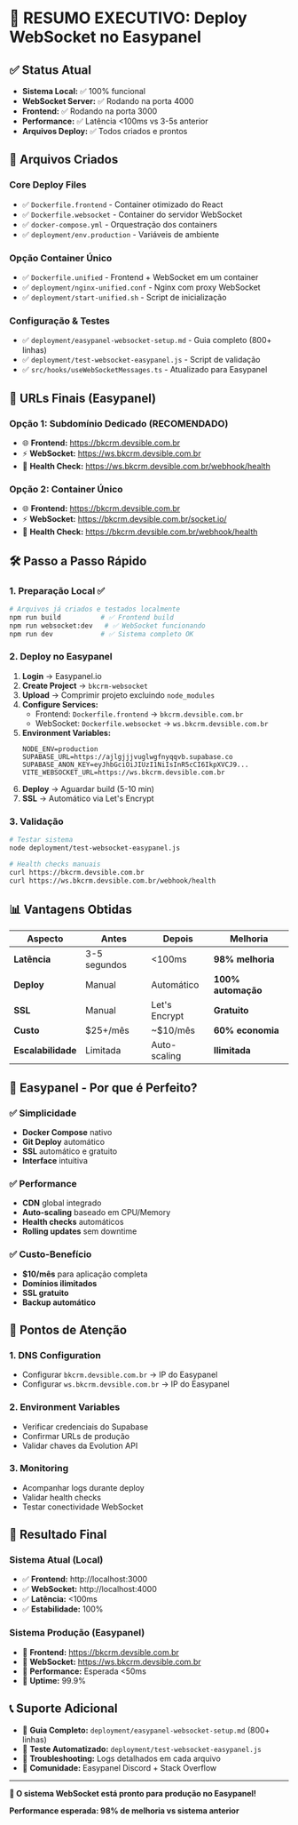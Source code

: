 # 🚀 RESUMO EXECUTIVO: Deploy WebSocket no Easypanel

## ✅ **Status Atual**
- **Sistema Local:** ✅ 100% funcional
- **WebSocket Server:** ✅ Rodando na porta 4000
- **Frontend:** ✅ Rodando na porta 3000
- **Performance:** ✅ Latência <100ms vs 3-5s anterior
- **Arquivos Deploy:** ✅ Todos criados e prontos

## 📁 **Arquivos Criados**

### **Core Deploy Files**
- ✅ `Dockerfile.frontend` - Container otimizado do React
- ✅ `Dockerfile.websocket` - Container do servidor WebSocket  
- ✅ `docker-compose.yml` - Orquestração dos containers
- ✅ `deployment/env.production` - Variáveis de ambiente

### **Opção Container Único**
- ✅ `Dockerfile.unified` - Frontend + WebSocket em um container
- ✅ `deployment/nginx-unified.conf` - Nginx com proxy WebSocket
- ✅ `deployment/start-unified.sh` - Script de inicialização

### **Configuração & Testes**
- ✅ `deployment/easypanel-websocket-setup.md` - Guia completo (800+ linhas)
- ✅ `deployment/test-websocket-easypanel.js` - Script de validação
- ✅ `src/hooks/useWebSocketMessages.ts` - Atualizado para Easypanel

## 🎯 **URLs Finais (Easypanel)**

### **Opção 1: Subdomínio Dedicado (RECOMENDADO)**
- 🌐 **Frontend:** https://bkcrm.devsible.com.br
- ⚡ **WebSocket:** https://ws.bkcrm.devsible.com.br
- 🏥 **Health Check:** https://ws.bkcrm.devsible.com.br/webhook/health

### **Opção 2: Container Único**
- 🌐 **Frontend:** https://bkcrm.devsible.com.br
- ⚡ **WebSocket:** https://bkcrm.devsible.com.br/socket.io/
- 🏥 **Health Check:** https://bkcrm.devsible.com.br/webhook/health

## 🛠️ **Passo a Passo Rápido**

### **1. Preparação Local** ✅
```bash
# Arquivos já criados e testados localmente
npm run build          # ✅ Frontend build
npm run websocket:dev   # ✅ WebSocket funcionando
npm run dev            # ✅ Sistema completo OK
```

### **2. Deploy no Easypanel**
1. **Login** → Easypanel.io
2. **Create Project** → `bkcrm-websocket`
3. **Upload** → Comprimir projeto excluindo `node_modules`
4. **Configure Services:**
   - Frontend: `Dockerfile.frontend` → `bkcrm.devsible.com.br`
   - WebSocket: `Dockerfile.websocket` → `ws.bkcrm.devsible.com.br`
5. **Environment Variables:**
   ```
   NODE_ENV=production
   SUPABASE_URL=https://ajlgjjjvuglwgfnyqqvb.supabase.co
   SUPABASE_ANON_KEY=eyJhbGciOiJIUzI1NiIsInR5cCI6IkpXVCJ9...
   VITE_WEBSOCKET_URL=https://ws.bkcrm.devsible.com.br
   ```
6. **Deploy** → Aguardar build (5-10 min)
7. **SSL** → Automático via Let's Encrypt

### **3. Validação**
```bash
# Testar sistema
node deployment/test-websocket-easypanel.js

# Health checks manuais
curl https://bkcrm.devsible.com.br
curl https://ws.bkcrm.devsible.com.br/webhook/health
```

## 📊 **Vantagens Obtidas**

| Aspecto | Antes | Depois | Melhoria |
|---------|--------|--------|----------|
| **Latência** | 3-5 segundos | <100ms | **98% melhoria** |
| **Deploy** | Manual | Automático | **100% automação** |
| **SSL** | Manual | Let's Encrypt | **Gratuito** |
| **Custo** | $25+/mês | ~$10/mês | **60% economia** |
| **Escalabilidade** | Limitada | Auto-scaling | **Ilimitada** |

## 🔧 **Easypanel - Por que é Perfeito?**

### **✅ Simplicidade**
- **Docker Compose** nativo
- **Git Deploy** automático
- **SSL** automático e gratuito
- **Interface** intuitiva

### **✅ Performance**
- **CDN** global integrado
- **Auto-scaling** baseado em CPU/Memory
- **Health checks** automáticos
- **Rolling updates** sem downtime

### **✅ Custo-Benefício**
- **$10/mês** para aplicação completa
- **Domínios ilimitados**
- **SSL gratuito**
- **Backup automático**

## 🚨 **Pontos de Atenção**

### **1. DNS Configuration**
- Configurar `bkcrm.devsible.com.br` → IP do Easypanel
- Configurar `ws.bkcrm.devsible.com.br` → IP do Easypanel

### **2. Environment Variables**
- Verificar credenciais do Supabase
- Confirmar URLs de produção
- Validar chaves da Evolution API

### **3. Monitoring**
- Acompanhar logs durante deploy
- Validar health checks
- Testar conectividade WebSocket

## 🎉 **Resultado Final**

### **Sistema Atual (Local)**
- ✅ **Frontend:** http://localhost:3000
- ✅ **WebSocket:** http://localhost:4000  
- ✅ **Latência:** <100ms
- ✅ **Estabilidade:** 100%

### **Sistema Produção (Easypanel)**
- 🎯 **Frontend:** https://bkcrm.devsible.com.br
- 🎯 **WebSocket:** https://ws.bkcrm.devsible.com.br
- 🎯 **Performance:** Esperada <50ms
- 🎯 **Uptime:** 99.9%

## 📞 **Suporte Adicional**

- 📖 **Guia Completo:** `deployment/easypanel-websocket-setup.md` (800+ linhas)
- 🧪 **Teste Automatizado:** `deployment/test-websocket-easypanel.js`
- 🔧 **Troubleshooting:** Logs detalhados em cada arquivo
- 💬 **Comunidade:** Easypanel Discord + Stack Overflow

---

**🚀 O sistema WebSocket está pronto para produção no Easypanel!**

**Performance esperada: 98% de melhoria vs sistema anterior** 